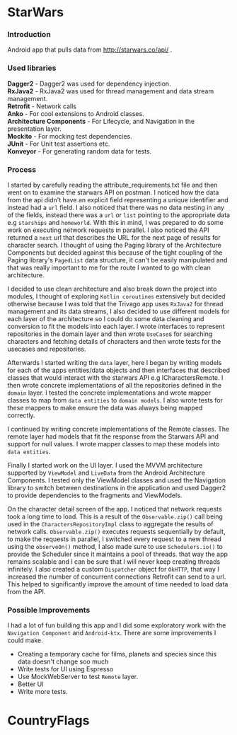 # StarWars

### Introduction
Android app that pulls data from http://starwars.co/api/ .

### Used libraries
**Dagger2** - Dagger2 was used for dependency injection.</br>
**RxJava2** - RxJava2 was used for thread management and data stream management.</br>
**Retrofit** - Network calls</br>
**Anko** - For cool extensions to Android classes.</br>
**Architecture Components** - For Lifecycle, and Navigation in the presentation layer.</br>
**Mockito** - For mocking test dependencies.</br>
**JUnit** - For Unit test assertions etc.</br>
**Konveyor** - For generating random data for tests.</br>

### Process
I started by carefully reading the attribute_requirements.txt file and then went on to examine the starwars API on postman. I noticed how the data from the api didn't have an explicit field representing a unique identifier and instead had a `url` field. I also noticed that there was no data nesting in any of the fields, instead there was a `url` or `list` pointing to the appropriate data e.g `starships` and `homeworld`. With this in mind, I was prepared to  do some work on executing network requests in parallel. I also noticed the API returned a `next` url that describes the URL for the next page of results for character search. I thought of using the Paging library of the Architecture Components but decided against this because of the tight coupling of the Paging library's `PagedList` data structure, it can't be easily manipulated and that was really important to me for the route I wanted to go with clean architecture.

I decided to use clean architecture and also break down the project into modules, I thought of exploring `Kotlin coroutines` extensively but decided otherwise because I was told that the Trivago app uses `RxJava2` for thread management and its data streams, I also decided to use different models for each layer of the architecture so I could do some data cleaning and conversion to fit the models into each layer. I wrote interfaces to represent repositories in the domain layer and then wrote `UseCase`s for searching characters and fetching details of characters and then wrote tests for the usecases and repositories.

Afterwards I started writing the `data` layer, here I began by writing models for each of the apps entities/data objects and then interfaces that described classes that would interact with the starwars API e.g ICharactersRemote. I then wrote concrete implementations of all the repositories defined in the `domain` layer. I tested the concrete implementations and wrote mapper classes to map from `data entities` to `domain models`. I also wrote tests for these mappers to make ensure the data was always being mapped correctly.

I continued by writing concrete implementations of the Remote classes. The remote layer had models that fit the response from the Starwars API and support for null values. I wrote mapper classes to map these models into `data entities`.

Finally I started work on the UI layer. I used the MVVM architecture supported by `ViewModel` and `LiveData` from the Android Architecture Components. I tested only the ViewModel classes and used the Navigation library to switch between destinations in the application and used Dagger2 to provide dependencies to the fragments and ViewModels.

On the character detail screen of the app. I noticed that network requests took a long time to load. This is a result of the `Observable.zip()` call being used in the `CharactersRepositoryImpl` class to aggregate the results of network calls. `Observable.zip()` executes requests sequentially by default, to make the requests in parallel, I switched every request to a new thread using the `observeOn()` method, I also made sure to use `Schedulers.io()` to provide the Scheduler since it maintains a pool of threads. that way the app remains scalable and I can be sure that I will never keep creating threads infinitely. I also created a custom `Dispatcher` object for `OkHTTP`, that way I increased the number of concurrent connections Retrofit can send to a url. This helped to significantly improve the amount of time needed to load data from the API.


### Possible Improvements

I had a lot of fun building this app and I did some exploratory work with the `Navigation Component` and `Android-ktx`. There are some improvements I could make.

- Creating a temporary cache for films, planets and species since this data doesn't change soo much</br>
- Write tests for UI using Espresso </br>
- Use MockWebServer to test `Remote` layer.</br>
- Better UI </br>
- Write more tests.
# CountryFlags
